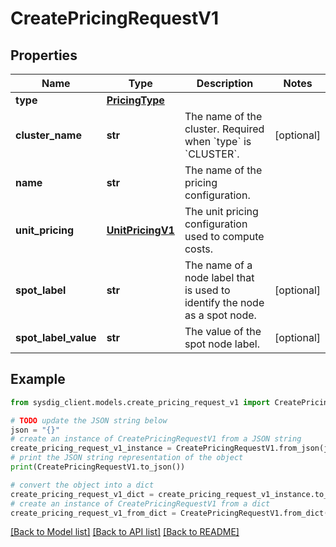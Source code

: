 # CreatePricingRequestV1


## Properties

Name | Type | Description | Notes
------------ | ------------- | ------------- | -------------
**type** | [**PricingType**](PricingType.md) |  | 
**cluster_name** | **str** | The name of the cluster. Required when &#x60;type&#x60; is &#x60;CLUSTER&#x60;. | [optional] 
**name** | **str** | The name of the pricing configuration. | 
**unit_pricing** | [**UnitPricingV1**](UnitPricingV1.md) | The unit pricing configuration used to compute costs. | 
**spot_label** | **str** | The name of a node label that is used to identify the node as a spot node. | [optional] 
**spot_label_value** | **str** | The value of the spot node label. | [optional] 

## Example

```python
from sysdig_client.models.create_pricing_request_v1 import CreatePricingRequestV1

# TODO update the JSON string below
json = "{}"
# create an instance of CreatePricingRequestV1 from a JSON string
create_pricing_request_v1_instance = CreatePricingRequestV1.from_json(json)
# print the JSON string representation of the object
print(CreatePricingRequestV1.to_json())

# convert the object into a dict
create_pricing_request_v1_dict = create_pricing_request_v1_instance.to_dict()
# create an instance of CreatePricingRequestV1 from a dict
create_pricing_request_v1_from_dict = CreatePricingRequestV1.from_dict(create_pricing_request_v1_dict)
```
[[Back to Model list]](../README.md#documentation-for-models) [[Back to API list]](../README.md#documentation-for-api-endpoints) [[Back to README]](../README.md)


